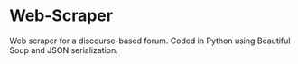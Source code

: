 # Web-Scraper
Web scraper for a discourse-based forum. Coded in Python using Beautiful Soup and JSON serialization. 
